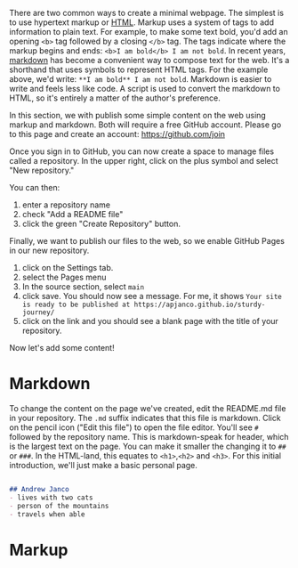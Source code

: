 There are two common ways to create a minimal webpage.  The simplest is to use hypertext markup or [HTML](https://developer.mozilla.org/en-US/docs/Web/HTML). Markup uses a system of tags to add information to plain text. For example, to make some text bold, you'd add an opening `<b>` tag followed by a closing `</b>` tag.  The tags indicate where the markup begins and ends: `<b>I am bold</b> I am not bold`. In recent years, [markdown](https://www.markdownguide.org/) has become a convenient way to compose text for the web. It's a shorthand that uses symbols to represent HTML tags. For the example above, we'd write: `**I am bold** I am not bold`. Markdown is easier to write and feels less like code. A script is used to convert the markdown to HTML, so it's entirely a matter of the author's preference.  

In this section, we with publish some simple content on the web using markup and markdown. Both will require a free GitHub account. Please go to this page and create an account: https://github.com/join  

Once you sign in to GitHub, you can now create a space to manage files called a repository.  In the upper right, click on the plus symbol and select "New 
repository." 

You can then:
1. enter a repository name
2. check "Add a README file"
3. click the green "Create Repository" button. 

Finally, we want to publish our files to the web, so we enable GitHub Pages in our new repository.
1. click on the Settings tab. 
2. select the Pages menu
3. In the source section, select `main` 
4. click save. You should now see a message. For me, it shows `Your site is ready to be published at https://apjanco.github.io/sturdy-journey/`
6. click on the link and you should see a blank page with the title of your repository. 

Now let's add some content!  

# Markdown 
To change the content on the page we've created, edit the README.md file in your repository.  The `.md` suffix indicates that this file is markdown. Click on the pencil icon ("Edit this file") to open the file editor. You'll see `#` followed by the repository name.  This is markdown-speak for header, which is the largest text on the page.  You can make it smaller the changing it to `##` or `###`.  In the HTML-land, this equates to `<h1>`,`<h2>` and `<h3>`. For this initial introduction, we'll just make a basic personal page. 
```markdown 

## Andrew Janco
- lives with two cats
- person of the mountains
- travels when able

```


# Markup 
 
